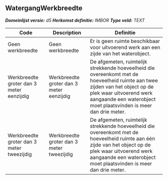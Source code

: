 ﻿## WatergangWerkbreedte

*__Domeinlijst versie:__ d5*
*__Herkomst definitie:__ IMBOR*
*__Type veld:__ TEXT*

|__Code__ |__Description__ |__Definitie__	|
|	---	|	---	|   ---	| 
| Geen werkbreedte | Geen werkbreedte | Er is geen ruimte beschikbaar voor uitvoerend werk aan een zijde van het waterobject. |
| Werkbreedte groter dan 3 meter eenzijdig | Werkbreedte groter dan 3 meter eenzijdig | De afgemeten, ruimtelijk strekkende hoeveelheid die overeenkomt met de hoeveelheid ruimte aan twee zijden van het object op de plek waar uitvoerend werk aangaande een waterobject moet plaatsvinden is meer dan drie meter. |
| Werkbreedte groter dan 3 meter tweezijdig | Werkbreedte groter dan 3 meter tweezijdig | De afgemeten, ruimtelijk strekkende hoeveelheid die overeenkomt met de hoeveelheid ruimte aan één zijde van het object op de plek waar uitvoerend werk aangaande een waterobject moet plaatsvinden is meer dan drie meter. |
